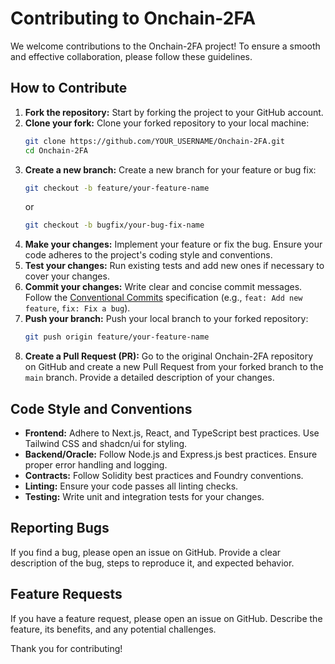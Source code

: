 # Contributing to Onchain-2FA

We welcome contributions to the Onchain-2FA project! To ensure a smooth and effective collaboration, please follow these guidelines.

## How to Contribute

1.  **Fork the repository:** Start by forking the project to your GitHub account.
2.  **Clone your fork:** Clone your forked repository to your local machine:
    ```bash
    git clone https://github.com/YOUR_USERNAME/Onchain-2FA.git
    cd Onchain-2FA
    ```
3.  **Create a new branch:** Create a new branch for your feature or bug fix:
    ```bash
    git checkout -b feature/your-feature-name
    ```
    or
    ```bash
    git checkout -b bugfix/your-bug-fix-name
    ```
4.  **Make your changes:** Implement your feature or fix the bug. Ensure your code adheres to the project's coding style and conventions.
5.  **Test your changes:** Run existing tests and add new ones if necessary to cover your changes.
6.  **Commit your changes:** Write clear and concise commit messages. Follow the [Conventional Commits](https://www.conventionalcommits.org/en/v1.0.0/) specification (e.g., `feat: Add new feature`, `fix: Fix a bug`).
7.  **Push your branch:** Push your local branch to your forked repository:
    ```bash
    git push origin feature/your-feature-name
    ```
8.  **Create a Pull Request (PR):** Go to the original Onchain-2FA repository on GitHub and create a new Pull Request from your forked branch to the `main` branch. Provide a detailed description of your changes.

## Code Style and Conventions

*   **Frontend:** Adhere to Next.js, React, and TypeScript best practices. Use Tailwind CSS and shadcn/ui for styling.
*   **Backend/Oracle:** Follow Node.js and Express.js best practices. Ensure proper error handling and logging.
*   **Contracts:** Follow Solidity best practices and Foundry conventions.
*   **Linting:** Ensure your code passes all linting checks.
*   **Testing:** Write unit and integration tests for your changes.

## Reporting Bugs

If you find a bug, please open an issue on GitHub. Provide a clear description of the bug, steps to reproduce it, and expected behavior.

## Feature Requests

If you have a feature request, please open an issue on GitHub. Describe the feature, its benefits, and any potential challenges.

Thank you for contributing!
